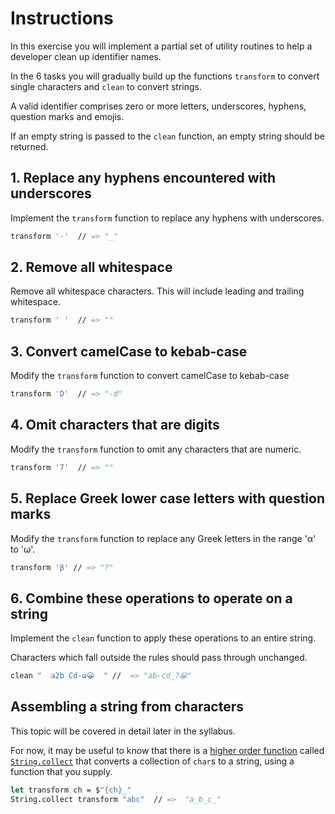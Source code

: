 # Instructions

In this exercise you will implement a partial set of utility routines to help a developer clean up identifier names.

In the 6 tasks you will gradually build up the functions `transform` to convert single characters and `clean` to convert strings.

A valid identifier comprises zero or more letters, underscores, hyphens, question marks and emojis.

If an empty string is passed to the `clean` function, an empty string should be returned.

## 1. Replace any hyphens encountered with underscores

Implement the `transform` function to replace any hyphens with underscores.

```fsharp
transform '-'  // => "_"
```

## 2. Remove all whitespace

Remove all whitespace characters.
This will include leading and trailing whitespace.

```fsharp
transform ' '  // => ""
```

## 3. Convert camelCase to kebab-case

Modify the `transform` function to convert camelCase to kebab-case

```fsharp
transform 'D'  // => "-d"
```

## 4. Omit characters that are digits

Modify the `transform` function to omit any characters that are numeric.

```fsharp
transform '7'  // => ""
```

## 5. Replace Greek lower case letters with question marks

Modify the `transform` function to replace any Greek letters in the range 'α' to 'ω'.

```fsharp
transform 'β' // => "?"
```

## 6. Combine these operations to operate on a string

Implement the `clean` function to apply these operations to an entire string.

Characters which fall outside the rules should pass through unchanged.

```fsharp
clean "  a2b Cd-ω😀  " //  => "ab-cd_?😀"
```

## Assembling a string from characters

This topic will be covered in detail later in the syllabus.

For now, it may be useful to know that there is a [higher order function][higher-order-function] called [`String.collect`][string-collect] that converts a collection of `char`s to a string, using a function that you supply.

```fsharp
let transform ch = $"{ch}_"
String.collect transform "abc"  // =>  "a_b_c_"
```

[higher-order-function]: https://exercism.org/tracks/fsharp/concepts/higher-order-functions
[string-collect]: https://fsharp.github.io/fsharp-core-docs/reference/fsharp-core-stringmodule.html#collect